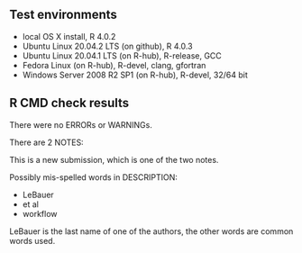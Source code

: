## Test environments
* local OS X install, R 4.0.2
* Ubuntu Linux 20.04.2 LTS (on github), R 4.0.3
* Ubuntu Linux 20.04.1 LTS (on R-hub), R-release, GCC
* Fedora Linux (on R-hub), R-devel, clang, gfortran
* Windows Server 2008 R2 SP1 (on R-hub), R-devel, 32/64 bit

## R CMD check results
There were no ERRORs or WARNINGs. 

There are 2 NOTES:

This is a new submission, which is one of the two notes.

Possibly mis-spelled words in DESCRIPTION:
- LeBauer
- et al
- workflow

LeBauer is the last name of one of the authors, the other words are
common words used.

